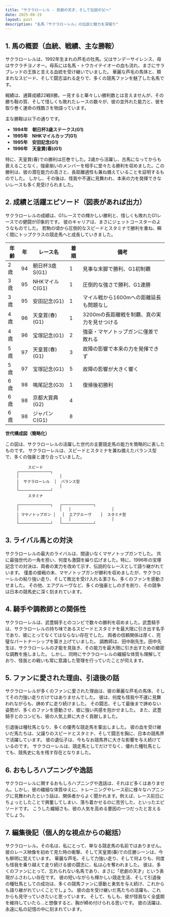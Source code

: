```yaml
---
title: "サクラローレル - 悲劇の天才、そして伝説の父へ"
date: 2025-08-19
layout: post
description: "名馬『サクラローレル』の伝説と魅力を深堀り"
---
```


## 1. 馬の概要（血統、戦績、主な勝鞍）

サクラローレルは、1992年生まれの芦毛の牡馬。父はサンデーサイレンス、母はサクラチヨノオー。母系には名馬・トウカイテイオーの血も流れ、まさにサラブレッドの王族と言える血統を受け継いでいました。  華麗な芦毛の馬体と、類まれなスピード、そして闘志溢れる走りで、多くの競馬ファンを魅了した名馬です。

戦績は、通算成績22戦8勝。一見すると華々しい勝利数とは言えませんが、その勝ち鞍の質、そして惜しくも敗れたレースの数々が、彼の並外れた能力と、彼を取り巻く運命の残酷さを物語っています。

主な勝鞍は以下の通りです。

* **1994年　朝日杯3歳ステークス(G1)**
* **1995年　NHKマイルカップ(G1)**
* **1995年　安田記念(G1)**
* **1996年　天皇賞(春)(G1)**

特に、天皇賞(春)での勝利は圧巻でした。2歳から活躍し、古馬になってからも衰えることなく、強豪揃いのメンバーを相手に堂々たる勝利を収めました。この勝利は、彼の潜在能力の高さと、長距離適性も兼ね備えていることを証明するものでした。  しかし、その後は、怪我や不運に見舞われ、本来の力を発揮できないレースも多く見受けられました。


## 2. 成績と活躍エピソード（図表があれば出力）

サクラローレルの成績は、G1レースでの輝かしい勝利と、惜しくも敗れたG1レースでの健闘が印象的です。  彼のキャリアは、まさにジェットコースターのようなものでした。  若駒の頃から圧倒的なスピードとスタミナで勝利を重ね、瞬く間にトップクラスの競走馬へと成長していきました。

| 年齢 | 年 | レース名          | 着順 | 備考                                         |
|-----|---|-----------------|-----|---------------------------------------------|
| 2歳 | 94 | 朝日杯3歳S(G1)    | 1   | 見事な末脚で勝利、G1初制覇                     |
| 3歳 | 95 | NHKマイルC(G1)    | 1   | 圧倒的な強さで勝利、G1連勝                   |
| 3歳 | 95 | 安田記念(G1)      | 1   | マイル戦から1600mへの距離延長も問題なし       |
| 4歳 | 96 | 天皇賞(春)(G1)   | 1   | 3200mの長距離戦を制覇、真の実力を見せつける |
| 4歳 | 96 | 宝塚記念(G1)      | 2   | 強豪・マヤノトップガンに僅差で敗れる          |
| 5歳 | 97 | 天皇賞(春)(G1)   | 3   | 故障の影響で本来の力を発揮できず             |
| 5歳 | 97 | 宝塚記念(G1)      | 5   | 故障の影響が大きく響く                       |
| 6歳 | 98 | 鳴尾記念(G3)      | 1   | 復帰後初勝利                               |
| 6歳 | 98 | 京都大賞典(G2)    | 4   |                                             |
| 6歳 | 98 | ジャパンC(G1)     | 8   |                                             |


**世代構成図（簡略化）**

この図は、サクラローレルの活躍した世代の主要競走馬の能力を簡略的に表したものです。  サクラローレルは、スピードとスタミナを兼ね備えたバランス型で、多くの強豪と渡り合っていました。


```
          スピード
     ┌──────────────┐
     │                  │
     │  サクラローレル  │  バランス型
     │                  │
     └──────────────┘
          スタミナ

     ┌──────────────┐   ┌──────────────┐
     │                  │   │                  │
     │ マヤノトップガン │   │  エアグルーヴ    │  スタミナ型
     │                  │   │                  │
     └──────────────┘   └──────────────┘
```


## 3. ライバル馬との対決

サクラローレルの最大のライバルは、間違いなくマヤノトップガンでした。  共に最強世代の一角を担い、何度も激闘を繰り広げました。特に、1996年の宝塚記念での対決は、両者の実力を改めて示す、伝説的なレースとして語り継がれています。  僅差の接戦の末、マヤノトップガンが勝利を収めましたが、サクラローレルの粘り強い走り、そして敗北を受け入れる潔さも、多くのファンを感動させました。  その他、エアグルーヴなど、多くの強豪としのぎを削り、その競争は日本の競馬史に深く刻まれています。


## 4. 騎手や調教師との関係性

サクラローレルは、武豊騎手とのコンビで数々の勝利を収めました。武豊騎手は、サクラローレルの持ち味であるスピードとスタミナを最大限に引き出す名手であり、彼にとってなくてはならない存在でした。  両者の信頼関係は厚く、完璧なパートナーシップを築き上げていました。  調教師は、田中剛先生。田中先生は、サクラローレルの才能を見抜き、その能力を最大限に引き出すための緻密な調教を施しました。  しかし、同時にサクラローレルの繊細な体質も理解しており、怪我との戦いも常に意識した管理を行っていたことが伺えます。


## 5. ファンに愛された理由、引退後の話

サクラローレルが多くのファンに愛された理由は、彼の華麗な芦毛の馬体、そしてその力強い走りだけではありませんでした。  彼は、何度も怪我や不運に見舞われながらも、諦めずに走り続けました。  その闘志、そして最後まで諦めない姿勢が、多くのファンを感動させ、彼に強い共感を抱かせました。  また、武豊騎手とのコンビも、彼の人気上昇に大きく貢献しました。

引退後は種牡馬となり、多くの優秀な競走馬を輩出しました。  彼の血を受け継いだ馬たちは、父譲りのスピードとスタミナ、そして闘志を胸に、日本の競馬界で活躍しています。  彼の遺伝子は、今もなお競馬界に大きな影響を与え続けているのです。  サクラローレルは、競走馬としてだけでなく、優れた種牡馬としても、競馬史に名を残す存在となりました。


## 6. おもしろハプニングや逸話

サクラローレルに関するおもしろハプニングや逸話は、それほど多くはありません。しかし、彼の繊細な体質ゆえに、トレーニングやレース前に様々なハプニングに見舞われたという話は、関係者からよく聞かれます。例えば、レース前日にちょっとしたことで興奮してしまい、落ち着かせるのに苦労した、といったエピソードです。  こうした繊細さも、彼の人気を高める要因の一つだったと言えるでしょう。


## 7. 編集後記（個人的な視点からの総括）

サクラローレル。その名は、私にとって、単なる競走馬の名前ではありません。  彼のレース映像を初めて見た時の衝撃、そして天皇賞(春)での圧勝シーンは、今も鮮明に覚えています。  華麗な芦毛、そして力強い走り、そして何よりも、何度も怪我を乗り越えて走り続ける彼の闘志に、私は心を奪われました。  彼は、多くのファンにとって、忘れられない名馬であり、まさに「悲劇の天才」という表現がふさわしい存在です。  彼の短いながらも輝かしい競走生活、そして引退後の種牡馬としての成功は、多くの競馬ファンに感動と勇気を与え続け、これからも語り継がれていくことでしょう。  彼の血を受け継いだ馬たちの活躍も、これからも見守っていきたいと思っています。  そして、もしも、彼が怪我なく全盛期を維持していたら…と想像すると、胸が締め付けられる思いです。  彼の活躍は、永遠に私の記憶の中に刻まれています。
